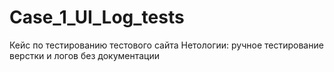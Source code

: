 # Case_1_UI_Log_tests
Кейс по тестированию тестового сайта Нетологии: ручное тестирование верстки и логов без документации
